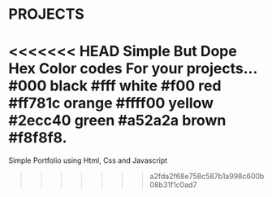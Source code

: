# PROJECTS
<<<<<<< HEAD
Simple But Dope  Hex Color codes For your projects...
#000 black
#fff white
#f00 red
#ff781c orange
#ffff00 yellow
#2ecc40 green
#a52a2a brown
#f8f8f8.
=======
Simple Portfolio using Html, Css and Javascript
>>>>>>> a2fda2f68e758c587b1a998c600b08b31f1c0ad7

